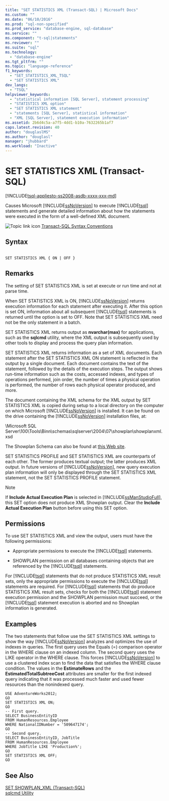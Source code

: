 ```yaml
---
title: "SET STATISTICS XML (Transact-SQL) | Microsoft Docs"
ms.custom: ""
ms.date: "06/10/2016"
ms.prod: "sql-non-specified"
ms.prod_service: "database-engine, sql-database"
ms.service: ""
ms.component: "t-sql|statements"
ms.reviewer: ""
ms.suite: "sql"
ms.technology: 
  - "database-engine"
ms.tgt_pltfrm: ""
ms.topic: "language-reference"
f1_keywords: 
  - "SET_STATISTICS_XML_TSQL"
  - "SET STATISTICS XML"
dev_langs: 
  - "TSQL"
helpviewer_keywords: 
  - "statistical information [SQL Server], statement processing"
  - "STATISTICS XML option"
  - "SET STATISTICS XML statement"
  - "statements [SQL Server], statistical information"
  - "XML [SQL Server], statement execution information"
ms.assetid: 2b6d4c5a-a7f5-4dd1-b10a-7632265b1af7
caps.latest.revision: 40
author: "douglaslMS"
ms.author: "douglasl"
manager: "jhubbard"
ms.workload: "Inactive"
---
```

# SET STATISTICS XML (Transact-SQL)
[!INCLUDE[tsql-appliesto-ss2008-asdb-xxxx-xxx-md](../../includes/tsql-appliesto-ss2008-asdb-xxxx-xxx-md.md)]

  Causes Microsoft [!INCLUDE[ssNoVersion](../../includes/ssnoversion-md.md)] to execute [!INCLUDE[tsql](../../includes/tsql-md.md)] statements and generate detailed information about how the statements were executed in the form of a well-defined XML document.  
  
 ![Topic link icon](../../database-engine/configure-windows/media/topic-link.gif "Topic link icon") [Transact-SQL Syntax Conventions](../../t-sql/language-elements/transact-sql-syntax-conventions-transact-sql.md)  
  
## Syntax  
  
```  
  
SET STATISTICS XML { ON | OFF }  
```  
  
## Remarks  
 The setting of SET STATISTICS XML is set at execute or run time and not at parse time.  
  
 When SET STATISTICS XML is ON, [!INCLUDE[ssNoVersion](../../includes/ssnoversion-md.md)] returns execution information for each statement after executing it. After this option is set ON, information about all subsequent [!INCLUDE[tsql](../../includes/tsql-md.md)] statements is returned until the option is set to OFF. Note that SET STATISTICS XML need not be the only statement in a batch.  
  
 SET STATISTICS XML returns output as **nvarchar(max)** for applications, such as the **sqlcmd** utility, where the XML output is subsequently used by other tools to display and process the query plan information.  
  
 SET STATISTICS XML returns information as a set of XML documents. Each statement after the SET STATISTICS XML ON statement is reflected in the output by a single document. Each document contains the text of the statement, followed by the details of the execution steps. The output shows run-time information such as the costs, accessed indexes, and types of operations performed, join order, the number of times a physical operation is performed, the number of rows each physical operator produced, and more.  
  
 The document containing the XML schema for the XML output by SET STATISTICS XML is copied during setup to a local directory on the computer on which Microsoft [!INCLUDE[ssNoVersion](../../includes/ssnoversion-md.md)] is installed. It can be found on the drive containing the [!INCLUDE[ssNoVersion](../../includes/ssnoversion-md.md)] installation files, at:  
  
 \Microsoft SQL Server\100\Tools\Binn\schemas\sqlserver\2004\07\showplan\showplanxml.xsd  
  
 The Showplan Schema can also be found at [this Web site](http://go.microsoft.com/fwlink/?linkid=43100&clcid=0x409).  
  
 SET STATISTICS PROFILE and SET STATISTICS XML are counterparts of each other. The former produces textual output; the latter produces XML output. In future versions of [!INCLUDE[ssNoVersion](../../includes/ssnoversion-md.md)], new query execution plan information will only be displayed through the SET STATISTICS XML statement, not the SET STATISTICS PROFILE statement.  
  
> [!NOTE]  
>  If **Include Actual Execution Plan** is selected in [!INCLUDE[ssManStudioFull](../../includes/ssmanstudiofull-md.md)], this SET option does not produce XML Showplan output. Clear the **Include Actual Execution Plan** button before using this SET option.  
  
## Permissions  
 To use SET STATISTICS XML and view the output, users must have the following permissions:  
  
-   Appropriate permissions to execute the [!INCLUDE[tsql](../../includes/tsql-md.md)] statements.  
  
-   SHOWPLAN permission on all databases containing objects that are referenced by the [!INCLUDE[tsql](../../includes/tsql-md.md)] statements.  
  
 For [!INCLUDE[tsql](../../includes/tsql-md.md)] statements that do not produce STATISTICS XML result sets, only the appropriate permissions to execute the [!INCLUDE[tsql](../../includes/tsql-md.md)] statements are required. For [!INCLUDE[tsql](../../includes/tsql-md.md)] statements that do produce STATISTICS XML result sets, checks for both the [!INCLUDE[tsql](../../includes/tsql-md.md)] statement execution permission and the SHOWPLAN permission must succeed, or the [!INCLUDE[tsql](../../includes/tsql-md.md)] statement execution is aborted and no Showplan information is generated.  
  
## Examples  
 The two statements that follow use the SET STATISTICS XML settings to show the way [!INCLUDE[ssNoVersion](../../includes/ssnoversion-md.md)] analyzes and optimizes the use of indexes in queries. The first query uses the Equals (=) comparison operator in the WHERE clause on an indexed column. The second query uses the LIKE operator in the WHERE clause. This forces [!INCLUDE[ssNoVersion](../../includes/ssnoversion-md.md)] to use a clustered index scan to find the data that satisfies the WHERE clause condition. The values in the **EstimateRows** and the **EstimatedTotalSubtreeCost** attributes are smaller for the first indexed query indicating that it was processed much faster and used fewer resources than the nonindexed query.  
  
```  
USE AdventureWorks2012;  
GO  
SET STATISTICS XML ON;  
GO  
-- First query.  
SELECT BusinessEntityID   
FROM HumanResources.Employee  
WHERE NationalIDNumber = '509647174';  
GO  
-- Second query.  
SELECT BusinessEntityID, JobTitle   
FROM HumanResources.Employee  
WHERE JobTitle LIKE 'Production%';  
GO  
SET STATISTICS XML OFF;  
GO  
```  
  
## See Also  
 [SET SHOWPLAN_XML &#40;Transact-SQL&#41;](../../t-sql/statements/set-showplan-xml-transact-sql.md)   
 [sqlcmd Utility](../../tools/sqlcmd-utility.md)  
  
  
